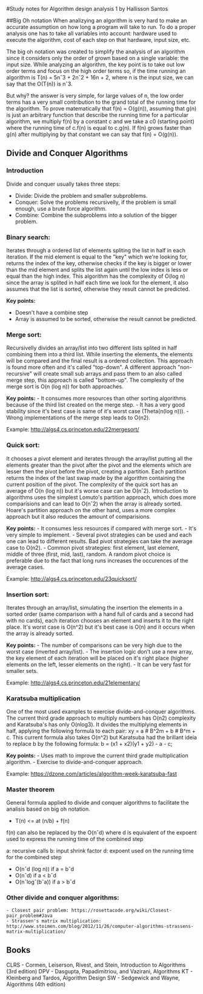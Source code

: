 #Study notes for Algorithm design analysis 1 by Hallisson Santos

##Big Oh notation
When analizying an algorithm is very hard to make an accurate assumption on how long a program will take to run. To do a proper analysis one has to take all variables into account: hardware used to execute the algorithm, cost of each step on that hardware, input size, etc.

The big oh notation was created to simplify the analysis of an algorithm since it considers only the order of grown based on a single variable: the input size. While analyzing an algorithm, the key point is to take out low order terms and focus on the high order terms so, if the time running an algorithm is T(n) = 5nˆ3 + 2nˆ2 + 16n + 2, where n is the input size, we can say that the O(T(n)) is nˆ3. 

But why? the answer is very simple, for large values of n, the low order terms has a very small contribution to the grand total of the running time for the algorithm. To prove matematically that f(n) = O(g(n)), assuming that g(n) is just an arbitrary function that describe the running time for a particular algorithm, we multiply f(n) by a constant c and we take a c0 (starting point) where the running time of c.f(n) is equal to c.g(n). If f(n) grows faster than g(n) after multiplying by that constant we can say that f(n) = O(g(n)).


## Divide and Conquer Algorithms

### Introduction

Divide and conquer usually takes three steps:

- Divide: Divide the problem and smaller subproblems.
- Conquer: Solve the problems recursivelly, if the problem is small enough, use a brute force algorithm.
- Combine: Combine the subproblems into a solution of the bigger problem.

### Binary search:

Iterates through a ordered list of elements spliting the list in half in each iteration. If the mid element is equal to the "key" which we're looking for, returns the index of the key, otherwise checks if the key is bigger or lower than the mid element and splits the list again until the low index is less or equal than the high index. This algorithm has the complexity of O(log n) since the array is splited in half each time we look for the element, it also assumes that the list is sorted, otherwise they result cannot be predicted.

**Key points:**
- Doesn't have a combine step
- Array is assumed to be sorted, otherwise the result cannot be predicted.

### Merge sort:

Recursivelly divides an array/list into two different lists splited in half combining them into a third list. While inserting the elements, the elements will be compared and the final result is a ordered collection. This approach is found more often and it's called "top-down". A different approach "non-recursive" will create small sub arrays and pass them to an also called merge step, this approach is called "bottom-up". The complexity of the merge sort is O(n (log n)) for both approaches.

**Key points:**
	- It consumes more resources than other sorting algorithms because of the third list created on the merge step.
	- It has a very good stability since it's best case is same of it's worst case (Theta(n(log n))).
	- Wrong implementations of the merge step leads to O(n2).

Example: http://algs4.cs.princeton.edu/22mergesort/

### Quick sort:

It chooses a pivot element and iterates through the array/list putting all the elements greater than the pivot after the pivot and the elements which are lesser then the pivot before the pivot, creating a partition. Each partition returns the index of the last swap made by the algorithm containing the current position of the pivot. The complexity of the quick sort has an average of O(n (log n)) but it's worse case can be O(nˆ2). Introduction to algorithms uses the simplest Lomuto's partition approach, which does more comparisions and can lead to O(nˆ2) when the array is already sorted. Hoare's partition approach on the other hand, uses a more complex approach but it also reduces the amount of comparisions.

**Key points:**
	- It consumes less resources if compared with merge sort.
	- It's very simple to implement.
	- Several pivot strategies can be used and each one can lead to different results. Bad pivot strategies can take the average case to O(n2).
	- Common pivot strategies: first element, last element, middle of three (first, mid, last), random. A random pivot choice is preferable due to the fact that long runs increases the occurences of the average cases.

Example: http://algs4.cs.princeton.edu/23quicksort/

### Insertion sort:

 Iterates through an array/list, simulating the insertion the elements in a sorted order (same comparison with a hand full of cards and a second had with no cards), each iteration chooses an element and inserts it to the right place. It's worst case is O(n^2) but it's best case is O(n) and it occurs when the array is already sorted.

**Key points:**
 	- The number of comparisons can be very high due to the worst case (inverted array/list).
 	- The insertion logic don't use a new array, the key element of each iteration will be placed on it's right place (higher elements on the left, lesser elements on the right).
 	- It can be very fast for smaller sets.

 Example: http://algs4.cs.princeton.edu/21elementary/

### Karatsuba multiplication

One of the most used examples to exercise divide-and-conquer algorithms. The current third grade approach to multiply numbers has O(n2) complexity and Karatsuba's has only O(nlog3). It divides the multiplying elements in half, applying the following formula to each pair: xy = a # B^2m + b # B^m + c. This current formula also takes O(n^2) but Karatsuba had the brillant ideia to replace b by the following formula: b = (x1 + x2)(y1 + y2) - a - c;

**Key points:**
	- Uses math to improve the current third grade multiplication algorithm.
	- Exercise to divide-and-conquer approach.

Example: https://dzone.com/articles/algorithm-week-karatsuba-fast

### Master theorem

General formula applied to divide and conquer algorithms to facilitate the analisis based on big oh notation.

- T(n) <= at (n/b) + f(n)

f(n) can also be replaced by the O(nˆd) where d is equivalent of the expoent used to express the running time of the combined step

a: recursive calls
b: input shrink factor
d: expoent used on the running time for the combined step

- O(nˆd (log n)) 	if a = bˆd 
- O(nˆd) 			if a < bˆd
- O(nˆlogˆ(bˆa))	if a > bˆd



### Other divide and conquer algorithms:

	- Closest pair problem: https://rosettacode.org/wiki/Closest-pair_problem#Java
	- Strassen's matrix multiplication: http://www.stoimen.com/blog/2012/11/26/computer-algorithms-strassens-matrix-multiplication/


## Books

CLRS - Cormen, Leiserson, Rivest, and Stein, Introduction to Algorithms (3rd edition)
DPV - Dasgupta, Papadimitriou, and Vazirani, Algorithms
KT - Kleinberg and Tardos, Algorithm Design
SW - Sedgewick and Wayne, Algorithms (4th edition)
